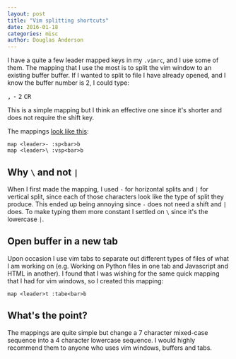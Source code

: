 ```yaml
---
layout: post
title: "Vim splitting shortcuts"
date: 2016-01-18
categories: misc
author: Douglas Anderson
---
```


I have a quite a few leader mapped keys in my `.vimrc`, and I use some of them.
The mapping that I use the most is to split the vim window to an existing
buffer buffer. If I wanted to split to file I have already opened, and I know
the buffer number is 2, I could type:

<div class="keysequence">
  <kbd>,</kbd>
  <kbd>-</kbd>
  <kbd>2</kbd>
  <kbd>CR</kbd>
</div>


This is a simple mapping but I think an
effective one since it's shorter and does not require the shift key.

The mappings [look like this][MAPPINGS_IN_SITU]:

    map <leader>- :sp<bar>b
    map <leader>\ :vsp<bar>b


## Why `\` and not `|`


When I first made the mapping, I used `-` for horizontal splits and `|` for
vertical split, since each of those characters look like the type of split they
produce. This ended up being annoying since `-` does not need a
shift and `|` does. To make typing them more constant I settled on `\` since
it's the lowercase `|`.

## Open buffer in a new tab

Upon occasion I use vim tabs to separate out different types of files of what I
am working on (e.g. Working on Python files in one tab and Javascript and HTML
in another). I found that I was wishing for the same quick mapping that I had
for vim windows, so I created this mapping:

    map <leader>t :tabe<bar>b

## What's the point?

The mappings are quite simple but change a 7 character mixed-case sequence
into a 4 character lowercase sequence. I would highly recommend them to anyone
who uses vim windows, buffers and tabs.


[MAPPINGS_IN_SITU]: https://github.com/hockeybuggy/dotfiles/blob/f067eaae643b0aa5ffa36fdd6154a5d002598df3/vimrc#L103-L105

